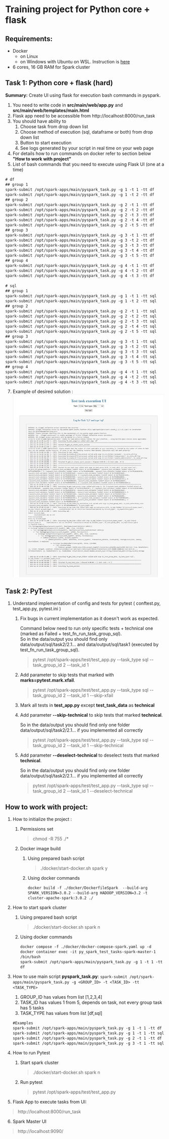 # Training project for Python core + flask

## Requirements:
* Docker 
  * on Linux 
  * on Windows with Ubuntu on WSL. Instruction is [here](https://ubuntu.com/tutorials/install-ubuntu-on-wsl2-on-windows-11-with-gui-support#1-overview) 
* 6 cores, 16 GB RAM for Spark cluster 
 
## Task 1: Python core + flask (hard)
**Summary:** Create UI using flask for execution bash commands in pyspark.

1. You need to write code in **src/main/web/app.py** and **src/main/web/templates/main.html**
2. Flask app need to be accessible from http://localhost:8000/run_task
3. You should have ability to
   1. Choose task from drop down list
   2. Choose method of execution (sql, dataframe or both) from drop down list
   3. Button to start execution
   4. See logs generated by your script in real time on your web page
4. For details how to run commands on docker refer to section below **"How to work with project"**
5. List of bash commands that you need to execute using Flask UI (one at a time)
```
# df
## group 1
spark-submit /opt/spark-apps/main/pyspark_task.py -g 1 -t 1 -tt df
spark-submit /opt/spark-apps/main/pyspark_task.py -g 1 -t 2 -tt df
## group 2    
spark-submit /opt/spark-apps/main/pyspark_task.py -g 2 -t 1 -tt df
spark-submit /opt/spark-apps/main/pyspark_task.py -g 2 -t 2 -tt df
spark-submit /opt/spark-apps/main/pyspark_task.py -g 2 -t 3 -tt df
spark-submit /opt/spark-apps/main/pyspark_task.py -g 2 -t 4 -tt df
spark-submit /opt/spark-apps/main/pyspark_task.py -g 2 -t 5 -tt df
## group 3
spark-submit /opt/spark-apps/main/pyspark_task.py -g 3 -t 1 -tt df      
spark-submit /opt/spark-apps/main/pyspark_task.py -g 3 -t 2 -tt df
spark-submit /opt/spark-apps/main/pyspark_task.py -g 3 -t 3 -tt df
spark-submit /opt/spark-apps/main/pyspark_task.py -g 3 -t 4 -tt df
spark-submit /opt/spark-apps/main/pyspark_task.py -g 3 -t 5 -tt df
## group 4
spark-submit /opt/spark-apps/main/pyspark_task.py -g 4 -t 1 -tt df
spark-submit /opt/spark-apps/main/pyspark_task.py -g 4 -t 2 -tt df
spark-submit /opt/spark-apps/main/pyspark_task.py -g 4 -t 3 -tt df

# sql
## group 1
spark-submit /opt/spark-apps/main/pyspark_task.py -g 1 -t 1 -tt sql
spark-submit /opt/spark-apps/main/pyspark_task.py -g 1 -t 2 -tt sql
## group 2    
spark-submit /opt/spark-apps/main/pyspark_task.py -g 2 -t 1 -tt sql
spark-submit /opt/spark-apps/main/pyspark_task.py -g 2 -t 2 -tt sql
spark-submit /opt/spark-apps/main/pyspark_task.py -g 2 -t 3 -tt sql
spark-submit /opt/spark-apps/main/pyspark_task.py -g 2 -t 4 -tt sql
spark-submit /opt/spark-apps/main/pyspark_task.py -g 2 -t 5 -tt sql
## group 3
spark-submit /opt/spark-apps/main/pyspark_task.py -g 3 -t 1 -tt sql      
spark-submit /opt/spark-apps/main/pyspark_task.py -g 3 -t 2 -tt sql
spark-submit /opt/spark-apps/main/pyspark_task.py -g 3 -t 3 -tt sql
spark-submit /opt/spark-apps/main/pyspark_task.py -g 3 -t 4 -tt sql
spark-submit /opt/spark-apps/main/pyspark_task.py -g 3 -t 5 -tt sql
## group 4
spark-submit /opt/spark-apps/main/pyspark_task.py -g 4 -t 1 -tt sql
spark-submit /opt/spark-apps/main/pyspark_task.py -g 4 -t 2 -tt sql
spark-submit /opt/spark-apps/main/pyspark_task.py -g 4 -t 3 -tt sql   
```
7. Example of desired solution :
![Flask_UI.JPG](images/Flask_UI.JPG)   

## Task 2: PyTest
1. Understand implementation of config and tests for pytest ( conftest.py, test_app.py, pytest.ini )
    1. Fix bugs in current implementation as it doesn't work as expected.

       Command below need to run only specific tests + technical one (marked as Failed + test_fn_run_task_group_sql).        
       So in the data/output you should find only data/output/sql/task2/2.1... and data/output/sql/task1 (executed by test_fn_run_task_group_sql).
       > pytest /opt/spark-apps/test/test_app.py --task_type sql --task_group_id 2 --task_id 1
    2. Add parameter to skip tests that marked with **marks=pytest.mark.xfail**.
       > pytest /opt/spark-apps/test/test_app.py --task_type sql --task_group_id 2 --task_id 1 --skip-xfail
    3. Mark all tests in **test_app.py** except **test_task_data** as **technical**
    4. Add parameter **--skip-technical** to skip tests that marked **technical**.

       So in the data/output you should find only one folder data/output/sql/task2/2.1... if you implemented all correctly
       > pytest /opt/spark-apps/test/test_app.py --task_type sql --task_group_id 2 --task_id 1 --skip-technical
    5. Add parameter **--deselect-technical** to deselect tests that marked **technical**.

       So in the data/output you should find only one folder data/output/sql/task2/2.1... if you implemented all correctly
       > pytest /opt/spark-apps/test/test_app.py --task_type sql --task_group_id 2 --task_id 1 --deselect-technical


## How to work with project:
1. How to initialize the project :
    1. Permissions set 
       > chmod -R 755 ./*
    2. Docker image build
        1. Using prepared bash script
           > ./docker/start-docker.sh spark y

        2. Using docker commands
           ``` 
           docker build -f ./docker/DockerfileSpark  --build-arg SPARK_VERSION=3.0.2 --build-arg HADOOP_VERSION=3.2 -t cluster-apache-spark:3.0.2 ./                  
           ```     

2. How to start spark cluster
    1. Using prepared bash script
       > ./docker/start-docker.sh spark n
    2. Using docker commands
       ```
       docker compose -f ./docker/docker-compose-spark.yaml up -d
       docker container exec -it py_spark_test_tasks-spark-master-1 /bin/bash       
       spark-submit /opt/spark-apps/main/pyspark_task.py -g 1 -t 1 -tt df
       ```

3. How to use main script **pyspark_task.py**:
    ``` spark-submit /opt/spark-apps/main/pyspark_task.py -g <GROUP_ID> -t <TASK_ID> -tt <TASK_TYPE> ```
    1. GROUP_ID has values from list [1,2,3,4]
    2. TASK_ID has values 1 from 5, depends on task, not every group task has 5 tasks
    3. TASK_TYPE has values from list [df,sql]
    
    ```
    #Examples
    spark-submit /opt/spark-apps/main/pyspark_task.py -g 1 -t 1 -tt df
    spark-submit /opt/spark-apps/main/pyspark_task.py -g 1 -t 1 -tt sql   
    spark-submit /opt/spark-apps/main/pyspark_task.py -g 2 -t 1 -tt df
    spark-submit /opt/spark-apps/main/pyspark_task.py -g 3 -t 1 -tt sql   
    ``` 
4. How to run Pytest
   1. Start spark cluster
      > ./docker/start-docker.sh spark n
   2. Run pytest    
      > pytest /opt/spark-apps/test/test_app.py
5. Flask App to execute tasks from UI:
> http://localhost:8000/run_task
6. Spark Master UI
> http://localhost:9090/